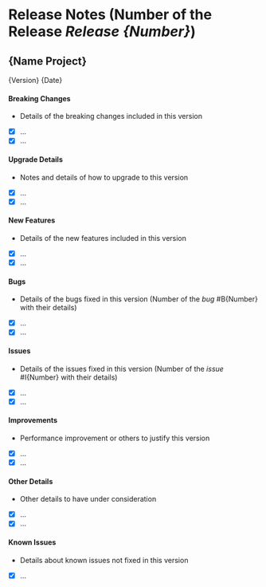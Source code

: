 # Release Notes (Number of the Release *Release {Number}*)

## {Name Project}
{Version} {Date}

#### Breaking Changes
* Details of the breaking changes included in this version
- [X] ...
- [X] ...

#### Upgrade Details
* Notes and details of how to upgrade to this version
- [X] ...
- [X] ...

#### New Features
* Details of the new features included in this version
- [X] ...
- [X] ...

#### Bugs
* Details of the bugs fixed in this version
(Number of the *bug* #B{Number} with their details)
- [X] ...
- [X] ...

#### Issues
* Details of the issues fixed in this version
(Number of the *issue* #I{Number} with their details)
- [X] ...
- [X] ...

#### Improvements
* Performance improvement or others to justify this version
- [X] ...
- [X] ...

#### Other Details
* Other details to have under consideration
- [X] ...
- [X] ...

#### Known Issues
* Details about known issues not fixed in this version
- [X] ...
